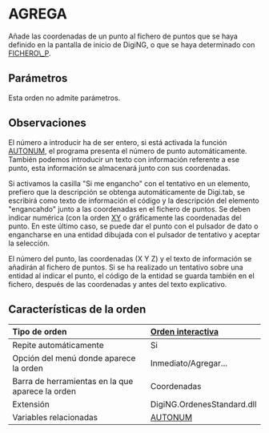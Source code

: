 # AGREGA

Añade las coordenadas de un punto al fichero de puntos que se haya definido en la pantalla de inicio de DigiNG, o que se haya determinado con [FICHERO\\_P](/digi3d-net/referencia/ventana-de-dibujo/ordenes/f/fichero-p.md).

## Parámetros

Esta orden no admite parámetros.

## Observaciones

El número a introducir ha de ser entero, si está activada la función [AUTONUM](/digi3d-net/referencia/ventana-de-dibujo/variables/a/autonum.md), el programa presenta el número de punto automáticamente. También podemos introducir un texto con información referente a ese punto, esta información se almacenará junto con sus coordenadas.

Si activamos la casilla "Si me engancho" con el tentativo en un elemento, prefiero que la descripción se obtenga automáticamente de Digi.tab, se escribirá como texto de información el código y la descripción del elemento "engancahdo" junto a las coordenadas en el fichero de puntos. Se deben indicar numérica \(con la orden [XY](/digi3d-net/referencia/ventana-de-dibujo/ordenes/x/xy.md) o gráficamente las coordenadas del punto. En este último caso, se puede dar el punto con el pulsador de dato o engancharse en una entidad dibujada con el pulsador de tentativo y aceptar la selección.

El número del punto, las coordenadas \(X Y Z\) y el texto de información se añadirán al fichero de puntos. Si se ha realizado un tentativo sobre una entidad al indicar el punto, el código de la entidad se guarda también en el fichero, después de las coordenadas y antes del texto explicativo.

## Características de la orden

| Tipo de orden | [Orden interactiva](agrega.md) |
| :--- | :--- |
| Repite automáticamente | Si |
| Opción del menú donde aparece la orden | Inmediato/Agregar... |
| Barra de herramientas en la que aparece la orden | Coordenadas |
| Extensión | DigiNG.OrdenesStandard.dll |
| Variables relacionadas | [AUTONUM](/digi3d-net/referencia/ventana-de-dibujo/variables/a/autonum.md) |

